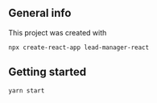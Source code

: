 ## General info

This project was created with

```shell
npx create-react-app lead-manager-react

```

## Getting started

```shell
yarn start
```

